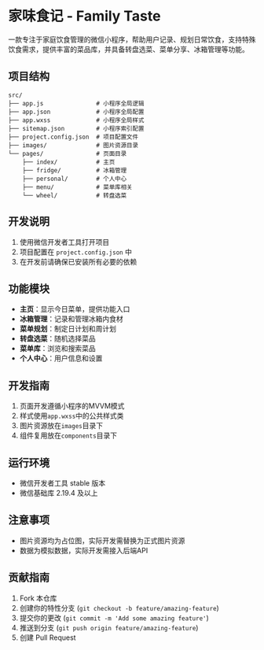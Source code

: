 # 家味食记 - Family Taste

一款专注于家庭饮食管理的微信小程序，帮助用户记录、规划日常饮食，支持特殊饮食需求，提供丰富的菜品库，并具备转盘选菜、菜单分享、冰箱管理等功能。

## 项目结构

```
src/
├── app.js               # 小程序全局逻辑
├── app.json             # 小程序全局配置
├── app.wxss             # 小程序全局样式
├── sitemap.json         # 小程序索引配置
├── project.config.json  # 项目配置文件
├── images/              # 图片资源目录
└── pages/               # 页面目录
    ├── index/           # 主页
    ├── fridge/          # 冰箱管理
    ├── personal/        # 个人中心
    ├── menu/            # 菜单库相关
    └── wheel/           # 转盘选菜
```

## 开发说明

1. 使用微信开发者工具打开项目
2. 项目配置在 `project.config.json` 中
3. 在开发前请确保已安装所有必要的依赖

## 功能模块

- **主页**：显示今日菜单，提供功能入口
- **冰箱管理**：记录和管理冰箱内食材
- **菜单规划**：制定日计划和周计划
- **转盘选菜**：随机选择菜品
- **菜单库**：浏览和搜索菜品
- **个人中心**：用户信息和设置

## 开发指南

1. 页面开发遵循小程序的MVVM模式
2. 样式使用`app.wxss`中的公共样式类
3. 图片资源放在`images`目录下
4. 组件复用放在`components`目录下

## 运行环境

- 微信开发者工具 stable 版本
- 微信基础库 2.19.4 及以上

## 注意事项

- 图片资源均为占位图，实际开发需替换为正式图片资源
- 数据为模拟数据，实际开发需接入后端API

## 贡献指南

1. Fork 本仓库
2. 创建你的特性分支 (`git checkout -b feature/amazing-feature`)
3. 提交你的更改 (`git commit -m 'Add some amazing feature'`)
4. 推送到分支 (`git push origin feature/amazing-feature`)
5. 创建 Pull Request